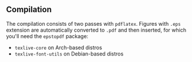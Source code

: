 ## Compilation

The compilation consists of two passes with `pdflatex`. Figures with `.eps` extension are automatically converted to `.pdf` and then inserted, for which you'll need the `epstopdf` package:
- `texlive-core` on Arch-based distros
- `texlive-font-utils` on Debian-based distros
